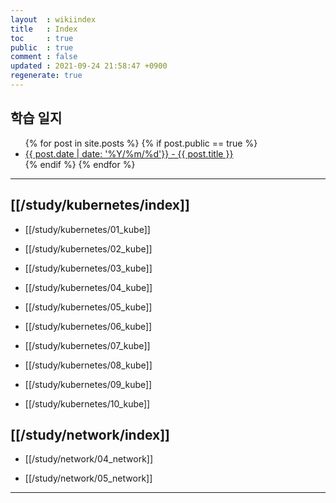```yaml
---
layout  : wikiindex
title   : Index
toc     : true
public  : true
comment : false
updated : 2021-09-24 21:58:47 +0900
regenerate: true
---
```


## 학습 일지
<div>
    <ul>
{% for post in site.posts %}
    {% if post.public == true %}
        <li>
            <a class="post-link" href="{{ post.url | prepend: site.baseurl }}">
                {{ post.date | date: '%Y/%m/%d'}} - {{ post.title }}
            </a>
        </li>
    {% endif %}
{% endfor %}
    </ul>
</div>

---

<!--## [[/study/index]]-->

## [[/study/kubernetes/index]]

* [[/study/kubernetes/01_kube]]

* [[/study/kubernetes/02_kube]]

* [[/study/kubernetes/03_kube]]

* [[/study/kubernetes/04_kube]]

* [[/study/kubernetes/05_kube]]

* [[/study/kubernetes/06_kube]]

* [[/study/kubernetes/07_kube]]

* [[/study/kubernetes/08_kube]]

* [[/study/kubernetes/09_kube]]

* [[/study/kubernetes/10_kube]]

## [[/study/network/index]]

* [[/study/network/04_network]]

* [[/study/network/05_network]]

<!--

## [[/algorithm/index]]

* [[/algorithm/dijkstra]]

-->

---


